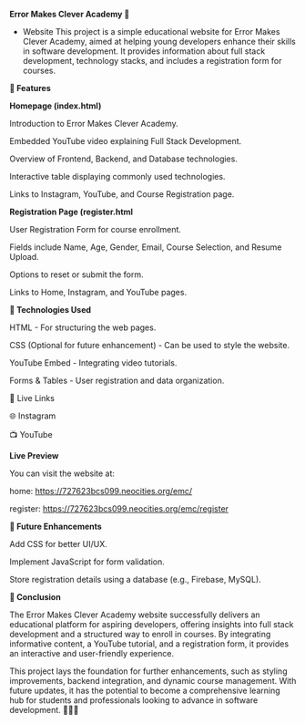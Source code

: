 **Error Makes Clever Academy 🚀** 
- Website
This project is a simple educational website for Error Makes Clever Academy, aimed at helping young developers enhance their skills in software development. It provides information about full stack development, technology stacks, and includes a registration form for courses.

**📌 Features**

**Homepage (index.html)**

Introduction to Error Makes Clever Academy.

Embedded YouTube video explaining Full Stack Development.

Overview of Frontend, Backend, and Database technologies.

Interactive table displaying commonly used technologies.

Links to Instagram, YouTube, and Course Registration page.

**Registration Page (register.html**

User Registration Form for course enrollment.

Fields include Name, Age, Gender, Email, Course Selection, and Resume Upload.

Options to reset or submit the form.

Links to Home, Instagram, and YouTube pages.

**🔧 Technologies Used**

HTML - For structuring the web pages.

CSS (Optional for future enhancement) - Can be used to style the website.

YouTube Embed - Integrating video tutorials.

Forms & Tables - User registration and data organization.

🔗 Live Links

🌐 Instagram

📺 YouTube

**Live Preview**

You can visit the website at: 

home:  https://727623bcs099.neocities.org/emc/

register: https://727623bcs099.neocities.org/emc/register

**🚀 Future Enhancements**

Add CSS for better UI/UX.

Implement JavaScript for form validation.

Store registration details using a database (e.g., Firebase, MySQL).

**🎯 Conclusion**

The Error Makes Clever Academy website successfully delivers an educational platform for aspiring developers, offering insights into full stack development and a structured way to enroll in courses. By integrating informative content, a YouTube tutorial, and a registration form, it provides an interactive and user-friendly experience.

This project lays the foundation for further enhancements, such as styling improvements, backend integration, and dynamic course management. With future updates, it has the potential to become a comprehensive learning hub for students and professionals looking to advance in software development. 🚀👨‍💻
